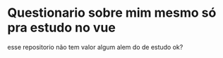 # Questionario sobre mim mesmo só pra estudo no vue

esse repositorio não tem valor algum alem do de estudo ok?
